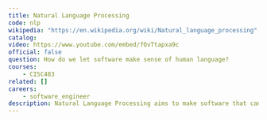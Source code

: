 ```yaml
---
title: Natural Language Processing
code: nlp
wikipedia: "https://en.wikipedia.org/wiki/Natural_language_processing"
catalog: 
video: https://www.youtube.com/embed/fOvTtapxa9c
official: false
question: How do we let software make sense of human language?
courses:
    - CISC483
related: []
careers:
    - software_engineer
description: Natural Language Processing aims to make software that can read, understand, and derive meaning from human languages. Although it might be considered a subfield of Artificial Intelligence or Machine Learning, NLP has many of its own specialized methods and applications. Some well-known but still open problems include translating between human languages, checking grammar and spelling, responding to human voice commands, or building accessible tools for folks with disabilities.
---
```

